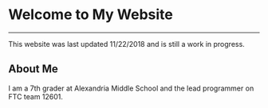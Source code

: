 # Welcome to My Website
---
This website was last updated 11/22/2018 and is still a work in progress.

## About Me
I am a 7th grader at Alexandria Middle School and the lead programmer on FTC team 12601.
